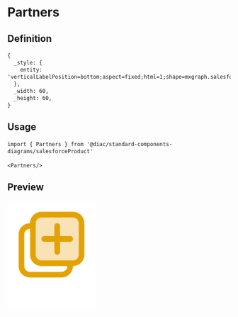 # Partners

## Definition

```
{
  _style: { 
    entity: 'verticalLabelPosition=bottom;aspect=fixed;html=1;shape=mxgraph.salesforce.partners;',
  },
  _width: 60,
  _height: 60,
}
```

## Usage

```
import { Partners } from '@diac/standard-components-diagrams/salesforceProduct'

<Partners/>
```

## Preview

<img src="./partners.png" width="200"/>

